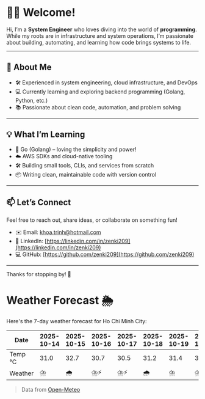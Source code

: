 # 👨‍💻 Welcome!

Hi, I’m a **System Engineer** who loves diving into the world of **programming**. While my roots are in infrastructure and system operations, I’m passionate about building, automating, and learning how code brings systems to life.

---

## 🚀 About Me

- 🛠️ Experienced in system engineering, cloud infrastructure, and DevOps
- 💻 Currently learning and exploring backend programming (Golang, Python, etc.)
- 📚 Passionate about clean code, automation, and problem solving

---

## 💡 What I’m Learning

- 🧠 Go (Golang) – loving the simplicity and power!
- ☁️ AWS SDKs and cloud-native tooling
- 🛠️ Building small tools, CLIs, and services from scratch
- 📦 Writing clean, maintainable code with version control

---

## 📫 Let’s Connect

Feel free to reach out, share ideas, or collaborate on something fun!

- ✉️ Email: khoa.trinh@hotmail.com
- 🔗 LinkedIn: [https://linkedin.com/in/zenki209](https://linkedin.com/in/zenki209)  
- 💻 GitHub: [https://github.com/zenki209](https://github.com/zenki209)

---

Thanks for stopping by! 🌱


# Weather Forecast 🌦️

Here's the 7-day weather forecast for Ho Chi Minh City:

| Date     | 2025-10-14 | 2025-10-15 | 2025-10-16 | 2025-10-17 | 2025-10-18 | 2025-10-19 | 2025-10-20 |
| -------- | ---------- | ---------- | ---------- | ---------- | ---------- | ---------- | ---------- |
| Temp °C  | 31.0       | 32.7       | 30.7       | 30.5       | 31.2       | 31.4       | 31.5       |
| Weather  | ⛈️         | 🌧️         | ⛈️⚡        | ⛈️⚡        | 🌧️         | ⛈️         | ⛈️         |


> Data from [Open-Meteo](https://open-meteo.com)